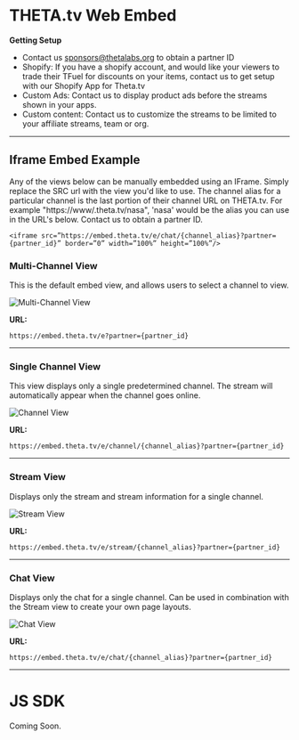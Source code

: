 # THETA.tv Web Embed

**Getting Setup**

* Contact us sponsors@thetalabs.org to obtain a partner ID
* Shopify: If you have a shopify account, and would like your viewers to trade their TFuel for discounts on your items, contact us to get setup with our Shopify App for Theta.tv
* Custom Ads: Contact us to display product ads before the streams shown in your apps. 
* Custom content: Contact us to customize the streams to be limited to your affiliate streams, team or org.

----
## Iframe Embed Example
Any of the views below can be manually embedded using an IFrame. Simply replace the SRC url with the view you'd like to use. The channel alias for a particular channel is the last portion of their channel URL on THETA.tv. For example "https://www/.theta.tv/nasa", 'nasa' would be the alias you can use in the URL's below. Contact us to obtain a partner ID.

```
<iframe src=”https://embed.theta.tv/e/chat/{channel_alias}?partner={partner_id}” border=”0” width=”100%” height=”100%”/>
```



### Multi-Channel View
This is the default embed view, and allows users to select a channel to view.

![Multi-Channel View](http://sliver-assets.imgix.net/website/images/embed_multichannel.png)

**URL:**
```
https://embed.theta.tv/e?partner={partner_id}
```

----

### Single Channel View
This view displays only a single predetermined channel. The stream will automatically appear when the  channel goes online. 

![Channel View](http://sliver-assets.imgix.net/website/images/embed_channel.png)

**URL:**
```
https://embed.theta.tv/e/channel/{channel_alias}?partner={partner_id}
```


----
### Stream View
Displays only the stream and stream information for a single channel. 

![Stream View](http://sliver-assets.imgix.net/website/images/embed_stream.png)

**URL:**
```
https://embed.theta.tv/e/stream/{channel_alias}?partner={partner_id}
```

----
### Chat View
Displays only the chat for a single channel. Can be used in combination with the Stream view to create your own page layouts. 

![Chat View](http://sliver-assets.imgix.net/website/images/embed_chat.png)

**URL:**
```
https://embed.theta.tv/e/chat/{channel_alias}?partner={partner_id}
```




----
# JS SDK
Coming Soon.


